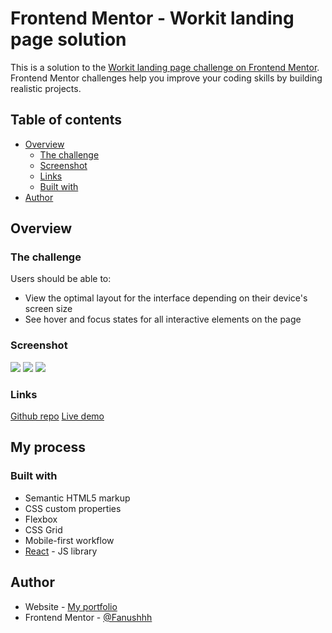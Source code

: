 # Frontend Mentor - Workit landing page solution

This is a solution to the [Workit landing page challenge on Frontend Mentor](https://www.frontendmentor.io/challenges/workit-landing-page-2fYnyle5lu). Frontend Mentor challenges help you improve your coding skills by building realistic projects. 

## Table of contents

- [Overview](#overview)
  - [The challenge](#the-challenge)
  - [Screenshot](#screenshot)
  - [Links](#links)
  - [Built with](#built-with)
- [Author](#author)


## Overview

### The challenge

Users should be able to:

- View the optimal layout for the interface depending on their device's screen size
- See hover and focus states for all interactive elements on the page

### Screenshot

![](./screenshots/workit-ss-desktop.png)
![](./screenshots/workit-ss-mobile.png)
![](./screenshots/workit-ss-tablet.png)

### Links

[Github repo](https://github.com/Fanushhh/workit-landing-page)
[Live demo](https://fanushhh.github.io/workit-landing-page/)

## My process

### Built with

- Semantic HTML5 markup
- CSS custom properties
- Flexbox
- CSS Grid
- Mobile-first workflow
- [React](https://reactjs.org/) - JS library

## Author
- Website - [My portfolio](fanushhh.github.io/Fanush-s-Portfolio/)
- Frontend Mentor - [@Fanushhh](https://www.frontendmentor.io/profile/Fanushhh)



